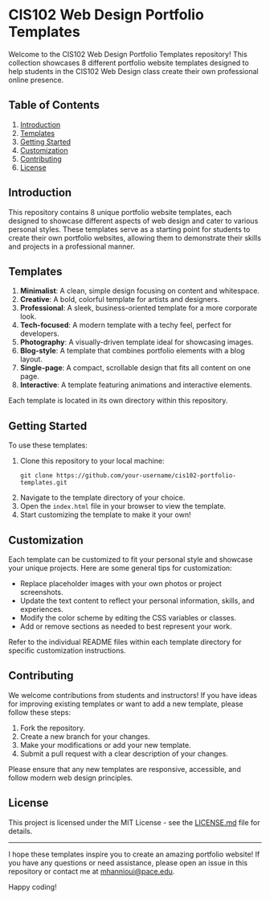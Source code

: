 # CIS102 Web Design Portfolio Templates

Welcome to the CIS102 Web Design Portfolio Templates repository! This collection showcases 8 different portfolio website templates designed to help students in the CIS102 Web Design class create their own professional online presence.

## Table of Contents
1. [Introduction](#introduction)
2. [Templates](#templates)
3. [Getting Started](#getting-started)
4. [Customization](#customization)
5. [Contributing](#contributing)
6. [License](#license)

## Introduction

This repository contains 8 unique portfolio website templates, each designed to showcase different aspects of web design and cater to various personal styles. These templates serve as a starting point for students to create their own portfolio websites, allowing them to demonstrate their skills and projects in a professional manner.

## Templates

1. **Minimalist**: A clean, simple design focusing on content and whitespace.
2. **Creative**: A bold, colorful template for artists and designers.
3. **Professional**: A sleek, business-oriented template for a more corporate look.
4. **Tech-focused**: A modern template with a techy feel, perfect for developers.
5. **Photography**: A visually-driven template ideal for showcasing images.
6. **Blog-style**: A template that combines portfolio elements with a blog layout.
7. **Single-page**: A compact, scrollable design that fits all content on one page.
8. **Interactive**: A template featuring animations and interactive elements.

Each template is located in its own directory within this repository.

## Getting Started

To use these templates:

1. Clone this repository to your local machine:
   ```
   git clone https://github.com/your-username/cis102-portfolio-templates.git
   ```
2. Navigate to the template directory of your choice.
3. Open the `index.html` file in your browser to view the template.
4. Start customizing the template to make it your own!

## Customization

Each template can be customized to fit your personal style and showcase your unique projects. Here are some general tips for customization:

- Replace placeholder images with your own photos or project screenshots.
- Update the text content to reflect your personal information, skills, and experiences.
- Modify the color scheme by editing the CSS variables or classes.
- Add or remove sections as needed to best represent your work.

Refer to the individual README files within each template directory for specific customization instructions.

## Contributing

We welcome contributions from students and instructors! If you have ideas for improving existing templates or want to add a new template, please follow these steps:

1. Fork the repository.
2. Create a new branch for your changes.
3. Make your modifications or add your new template.
4. Submit a pull request with a clear description of your changes.

Please ensure that any new templates are responsive, accessible, and follow modern web design principles.

## License

This project is licensed under the MIT License - see the [LICENSE.md](LICENSE.md) file for details.

---

I hope these templates inspire you to create an amazing portfolio website! If you have any questions or need assistance, please open an issue in this repository or contact me at mhannioui@pace.edu.

Happy coding!
